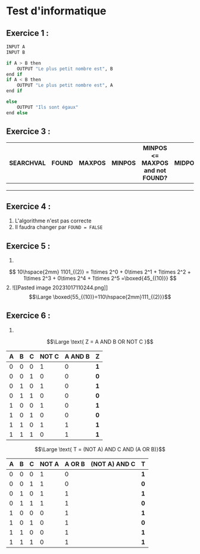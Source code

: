 
# Test d'informatique

## Exercice 1 :
```python
INPUT A
INPUT B

if A > B then
	OUTPUT "Le plus petit nombre est", B
end if
if A < B then
	OUTPUT "Le plus petit nombre est", A
end if

else
	OUTPUT "Ils sont égaux"
end else
```


## Exercice 3 :

| SEARCHVAL | FOUND |  MAXPOS | MINPOS | MINPOS <= MAXPOS and not FOUND? |  MIDPOS | ARR[MIDPOS] |  Output | 
| ----------- | ----------- |  ----------- | ----------- | ----------- |  ----------- | ----------- |  ----------- |  
| |  | | |  | |  | |
| |  | | |  | |  | |
| |  | | |  | |  | |

## Exercice 4 :
1. L'algorithme n'est pas correcte
2. Il faudra changer par ```FOUND = FALSE```

## Exercice 5 :
1. 
$$ 10\hspace{2mm} 1101_{(2)} = 1\times 2^0 + 0\times 2^1 + 1\times 2^2 + 1\times 2^3 + 0\times 2^4 + 1\times 2^5 =\boxed{45_{(10)}} $$
2. 
![[Pasted image 20231017110244.png]]
$$\Large \boxed{55_{(10)}=110\hspace{2mm}111_{(2)}}$$
## Exercice 6 :
1. 

$$\Large \text{ Z = A AND B OR NOT C }$$

| A | B |  C | NOT C | A AND B |  **Z** |  
| ----------- | ----------- |  ----------- | ----------- | ----------- |  ----------- |  
| 0 | 0 | 0 | 1 | 0 | **1** | 
| 0 | 0 | 1 | 0 | 0 | **0** |
| 0 | 1 | 0 | 1 | 0 | **1** |
| 0 | 1 | 1 | 0 | 0 | **0** | 
| 1 | 0 | 0 | 1 | 0 | **1** |
| 1 | 0 | 1 | 0 | 0 | **0** |
| 1 | 1 | 0 | 1 | 1 | **1** | 
| 1 | 1 | 1 | 0 | 1 | **1** |


$$\Large \text{ T = (NOT A) AND C AND (A OR B)}$$

| A | B |  C | NOT A | A OR B | (NOT A) AND C | **T** |  
| ----------- | ----------- |  ----------- | ----------- | ----------- |  ----------- |  ----------- | 
| 0 | 0 | 0 | 1 | 0 |  | **1** | 
| 0 | 0 | 1 | 1 | 0 |  | **0** |
| 0 | 1 | 0 | 1 | 1 |  | **1** |
| 0 | 1 | 1 | 1 | 1 |  | **0** | 
| 1 | 0 | 0 | 0 | 1 |  | **1** |
| 1 | 0 | 1 | 0 | 1 |  | **0** |
| 1 | 1 | 0 | 0 | 1 |  | **1** | 
| 1 | 1 | 1 | 0 | 1 |  | **1** |

















